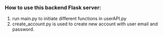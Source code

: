### How to use this backend Flask server:
1. run main.py to initiate different functions in userAPI.py
2. create_account.py is used to create new account with user email and password. 